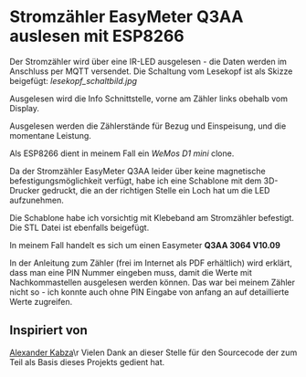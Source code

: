 # Stromzähler EasyMeter Q3AA auslesen mit ESP8266

Der Stromzähler wird über eine IR-LED ausgelesen - die Daten werden im Anschluss per MQTT versendet.
Die Schaltung vom Lesekopf ist als Skizze beigefügt: *lesekopf_schaltbild.jpg*

Ausgelesen wird die Info Schnittstelle, vorne am Zähler links obehalb vom Display.

Ausgelesen werden die Zählerstände für Bezug und Einspeisung, und die momentane Leistung.

Als ESP8266 dient in meinem Fall ein *WeMos D1 mini* clone.

Da der Stromzähler EasyMeter Q3AA leider über keine magnetische befestigungsmöglichkeit verfügt, habe ich eine Schablone mit dem 3D-Drucker gedruckt, die an der richtigen Stelle ein Loch hat um die LED aufzunehmen.

Die Schablone habe ich vorsichtig mit Klebeband am Stromzähler befestigt.
Die STL Datei ist ebenfalls beigefügt.

In meinem Fall handelt es sich um einen Easymeter **Q3AA 3064 V10.09**

In der Anleitung zum Zähler (frei im Internet als PDF erhältlich) wird erklärt, dass man eine PIN Nummer eingeben muss, damit die Werte mit Nachkommastellen ausgelesen werden können. Das war bei meinem Zähler nicht so - ich konnte auch ohne PIN Eingabe von anfang an auf detaillierte Werte zugreifen.

## Inspiriert von
[Alexander Kabza](http://www.kabza.de/MyHome/SmartMeter/SmartMeter.php)\r
Vielen Dank an dieser Stelle für den Sourcecode der zum Teil als Basis dieses Projekts gedient hat.
